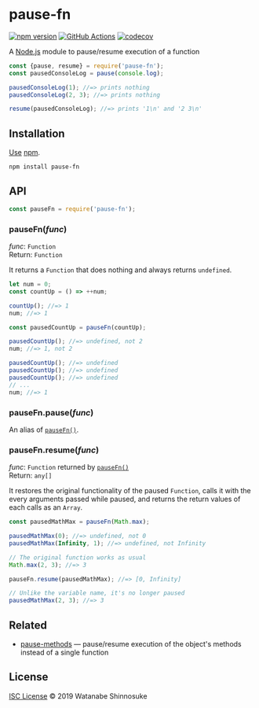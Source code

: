 # pause-fn

[![npm version](https://img.shields.io/npm/v/pause-fn.svg)](https://www.npmjs.com/package/pause-fn)
[![GitHub Actions](https://action-badges.now.sh/shinnn/pause-fn)](https://wdp9fww0r9.execute-api.us-west-2.amazonaws.com/production/results/shinnn/pause-fn)
[![codecov](https://codecov.io/gh/shinnn/pause-fn/branch/master/graph/badge.svg)](https://codecov.io/gh/shinnn/pause-fn)

A [Node.js](https://nodejs.org/) module to pause/resume execution of a function

```javascript
const {pause, resume} = require('pause-fn');
const pausedConsoleLog = pause(console.log);

pausedConsoleLog(1); //=> prints nothing
pausedConsoleLog(2, 3); //=> prints nothing

resume(pausedConsoleLog); //=> prints '1\n' and '2 3\n'
```

## Installation

[Use](https://docs.npmjs.com/cli/install) [npm](https://docs.npmjs.com/about-npm/).

```
npm install pause-fn
```

## API

```javascript
const pauseFn = require('pause-fn');
```

### pauseFn(*func*)

*func*: `Function`  
Return: `Function`

It returns a `Function` that does nothing and always returns `undefined`.

```javascript
let num = 0;
const countUp = () => ++num;

countUp(); //=> 1
num; //=> 1

const pausedCountUp = pauseFn(countUp);

pausedCountUp(); //=> undefined, not 2
num; //=> 1, not 2

pausedCountUp(); //=> undefined
pausedCountUp(); //=> undefined
pausedCountUp(); //=> undefined
// ...
num; //=> 1
```

### pauseFn.pause(*func*)

An alias of [`pauseFn()`](#pausefnfunc).

### pauseFn.resume(*func*)

*func*: `Function` returned by [`pauseFn()`](#pausefnfunc)  
Return: `any[]`

It restores the original functionality of the paused `Function`, calls it with the every arguments passed while paused, and returns the return values of each calls as an `Array`.

```javascript
const pausedMathMax = pauseFn(Math.max);

pausedMathMax(0); //=> undefined, not 0
pausedMathMax(Infinity, 1); //=> undefined, not Infinity

// The original function works as usual
Math.max(2, 3); //=> 3

pauseFn.resume(pausedMathMax); //=> [0, Infinity]

// Unlike the variable name, it's no longer paused
pausedMathMax(2, 3); //=> 3
```

## Related

* [pause-methods](https://github.com/shinnn/pause-methods) — pause/resume execution of the object's methods instead of a single function

## License

[ISC License](./LICENSE) © 2019 Watanabe Shinnosuke
